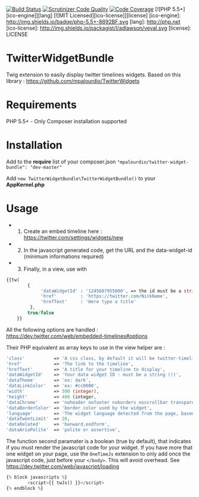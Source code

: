 [![Build Status](https://travis-ci.org/mpalourdio/TwitterWidgetBundle.svg?branch=master)](https://travis-ci.org/mpalourdio/TwitterWidgetBundle)
[![Scrutinizer Code Quality](https://scrutinizer-ci.com/g/mpalourdio/TwitterWidgetBundle/badges/quality-score.png?b=master)](https://scrutinizer-ci.com/g/mpalourdio/TwitterWidgetBundle/?branch=master)
[![Code Coverage](https://scrutinizer-ci.com/g/mpalourdio/TwitterWidgetBundle/badges/coverage.png?b=master)](https://scrutinizer-ci.com/g/mpalourdio/TwitterWidgetBundle/?branch=master)
[![PHP 5.5+][ico-engine]][lang]
[![MIT Licensed][ico-license]][license]
[ico-engine]: http://img.shields.io/badge/php-5.5+-8892BF.svg
[lang]: http://php.net
[ico-license]: http://img.shields.io/packagist/l/adlawson/veval.svg
[license]: LICENSE

TwitterWidgetBundle
===================
Twig extension to easily display twitter timelines widgets. Based on this library : https://github.com/mpalourdio/TwitterWidgets

Requirements
============
PHP 5.5+ - Only Composer installation supported

Installation
============
Add to the **require** list of your composer.json
```"mpalourdio/twitter-widget-bundle": "dev-master"```

Add ```new TwitterWidgetBundle\TwitterWidgetBundle()``` to your **AppKernel.php**

Usage
=====
- 1) Create an embed timeline here : https://twitter.com/settings/widgets/new
- 2) In the javascript generated code, get the URL and the data-widget-id (minimum informations required)
- 3) Finally, in a view, use with 

```php
{{tw(
        {
             'dataWidgetId' : '1245687955000', => the id must be a string (quotes), because of long integer converted to float
             'href'         : 'https://twitter.com/NickName',
             'hrefText'     : 'Here type a title'
         },
        true/false
    }}
```

All the following options are handled : https://dev.twitter.com/web/embedded-timelines#options

Their PHP equivalent as array keys to use in the view helper are  :

```php
'class'           => 'A css class, by default it will be twitter-timeline',
'href'            => 'The link to the timeline',
'hrefText'        => 'A title for your timeline to display',
'dataWidgetId'    => 'Your data widget ID : must be a string (!)',
'dataTheme'       => 'ex: dark',
'dataLinkColor'   => 'ex: #cc0000',
'width'           => 300 (integer),
'height'          => 400 (integer,
'dataChrome'      => 'noheader nofooter noborders noscrollbar transparent', => a string with options separated by a single space
'dataBorderColor' => 'border color used by the widget',
'language'        => 'The widget language detected from the page, based on the HTML lang attribute of your content. You can also set the HTML lang attribute on the embed code itself.',
'dataTweetLimit'  => 20,
'dataRelated'     => 'benward,endform',
'dataAriaPolite'  => 'polite or assertive',
```

The function second paramater is a boolean (true by default), that indicates if you must render the javascript code for your widget. If you have more that one widget on your page,
use the ```OneTimeJs``` extension to only add once the javascript code, just before your ```</body>```. This will avoid overhead. See https://dev.twitter.com/web/javascript/loading

```php
{% block javascripts %}
        <script>{{ twJs() }}</script>
{% endblock %}
```
